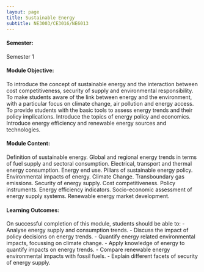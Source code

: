 ```yaml
---
layout: page
title: Sustainable Energy
subtitle: NE3003/CE3016/NE6013
---
```

#### Semester:
Semester 1

#### Module Objective:
To introduce the concept of sustainable energy and the interaction between cost competitiveness, security of supply and environmental responsibility. To make students aware of the link between energy and the environment, with a particular focus on climate change, air pollution and energy access. To provide students with the basic tools to assess energy trends and their policy implications. Introduce the topics of energy policy and economics. Introduce energy efficiency and renewable energy sources and technologies.

#### Module Content:
Definition of sustainable energy. Global and regional energy trends in terms of fuel supply and sectoral consumption. Electrical, transport and thermal energy consumption. Energy end use. Pillars of sustainable energy policy. Environmental impacts of energy. Climate Change. Transboundary gas emissions. Security of energy supply. Cost competitiveness. Policy instruments. Energy efficiency indicators. Socio-economic assessment of energy supply systems. Renewable energy market development.

#### Learning Outcomes:
On successful completion of this module, students should be able to:
    - Analyse energy supply and consumption trends.
    - Discuss the impact of policy decisions on energy trends.
    - Quantify energy related environmental impacts, focussing on climate change.
    - Apply knowledge of energy to quantify impacts on energy trends.
    - Compare renewable energy environmental impacts with fossil fuels.
    - Explain different facets of security of energy supply.
